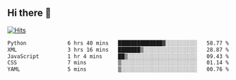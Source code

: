 ## Hi there 👋

<!--
**alihaqberdi/alihaqberdi** is a ✨ _special_ ✨ repository because its `README.md` (this file) appears on your GitHub profile.

Here are some ideas to get you started:

- 🔭 I’m currently working on ...
- 🌱 I’m currently learning ...
- 👯 I’m looking to collaborate on ...
- 🤔 I’m looking for help with ...
- 💬 Ask me about ...
- 📫 How to reach me: ...
- 😄 Pronouns: ...
- ⚡ Fun fact: ...
-->

[![Hits](https://hits.sh/github.com/alihaqberdi.svg)](https://hits.sh/github.com/alihaqberdi/)

<!--START_SECTION:waka-->

```txt
Python             6 hrs 40 mins   ██████████████▓░░░░░░░░░░   58.77 %
XML                3 hrs 16 mins   ███████▒░░░░░░░░░░░░░░░░░   28.87 %
JavaScript         1 hr 4 mins     ██▒░░░░░░░░░░░░░░░░░░░░░░   09.43 %
CSS                7 mins          ▒░░░░░░░░░░░░░░░░░░░░░░░░   01.14 %
YAML               5 mins          ▒░░░░░░░░░░░░░░░░░░░░░░░░   00.76 %
```

<!--END_SECTION:waka-->
